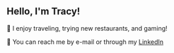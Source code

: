 ## Hello, I'm Tracy!

🌸 I enjoy traveling, trying new restaurants, and gaming!

🌸 You can reach me by e-mail or through my [LinkedIn](https://www.linkedin.com/in/tracycchang/)


<!---
tracycchang/tracycchang is a ✨ special ✨ repository because its `README.md` (this file) appears on your GitHub profile.
You can click the Preview link to take a look at your changes.
--->
